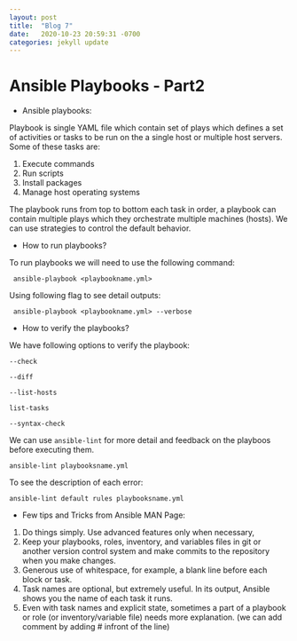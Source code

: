 ```yaml
---
layout: post
title:  "Blog 7"
date:   2020-10-23 20:59:31 -0700
categories: jekyll update
---
```



# Ansible Playbooks - Part2

- Ansible playbooks:

Playbook is single YAML file which contain set of plays which defines a set of activities or tasks to be run on the a single host or multiple host servers.
Some of these tasks are:

1. Execute commands
2. Run scripts
3. Install packages
4. Manage host operating systems 

The playbook runs from top to bottom each task in order, a playbook can contain multiple plays which they orchestrate multiple machines (hosts). We can use strategies to control the default behavior. 

- How to run  playbooks?

To run playbooks we will need to use the following command:

` ansible-playbook <playbookname.yml>`

Using following flag to see detail outputs:

` ansible-playbook <playbookname.yml> --verbose`


- How to verify the playbooks?

We have following options to verify the playbook:

`--check`

`--diff`

`--list-hosts`

`list-tasks`

`--syntax-check`

We can use `ansible-lint` for more detail and feedback on the playboos before executing them. 

`ansible-lint playbooksname.yml`

To see the description of each error:

`ansible-lint default rules playbooksname.yml`

- Few tips and Tricks from Ansible MAN Page:

1. Do things simply. Use advanced features only when necessary,
2. Keep your playbooks, roles, inventory, and variables files in git or another version control system and make commits to the repository when you make changes.
3. Generous use of whitespace, for example, a blank line before each block or task.
4. Task names are optional, but extremely useful. In its output, Ansible shows you the name of each task it runs.
5. Even with task names and explicit state, sometimes a part of a playbook or role (or inventory/variable file) needs more explanation. (we can add comment by adding # infront of the line)

